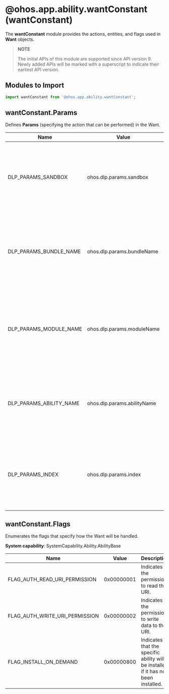 # @ohos.app.ability.wantConstant (wantConstant)

The **wantConstant** module provides the actions, entities, and flags used in **Want** objects.

> **NOTE**
> 
> The initial APIs of this module are supported since API version 9. Newly added APIs will be marked with a superscript to indicate their earliest API version.

## Modules to Import

```ts
import wantConstant from '@ohos.app.ability.wantConstant';
```

## wantConstant.Params

Defines **Params** (specifying the action that can be performed) in the Want.

| Name                   | Value                         | Description                                                        |
| ----------------------- | --------------------------- | ------------------------------------------------------------ |
| DLP_PARAMS_SANDBOX      | ohos.dlp.params.sandbox     | Action of obtaining the sandbox flag.<br>**System API**: This is a system API and cannot be called by third-party applications.|
| DLP_PARAMS_BUNDLE_NAME  | ohos.dlp.params.bundleName  | Action of obtaining the DLP bundle name.<br>**System API**: This is a system API and cannot be called by third-party applications.|
| DLP_PARAMS_MODULE_NAME  | ohos.dlp.params.moduleName  | Action of obtaining the DLP module name.<br>**System API**: This is a system API and cannot be called by third-party applications.|
| DLP_PARAMS_ABILITY_NAME | ohos.dlp.params.abilityName | Action of obtaining the DLP ability name.<br>**System API**: This is a system API and cannot be called by third-party applications.|
| DLP_PARAMS_INDEX        | ohos.dlp.params.index       | Action of obtaining the DLP index.<br>**System API**: This is a system API and cannot be called by third-party applications.|


## wantConstant.Flags

 Enumerates the flags that specify how the Want will be handled.

**System capability**: SystemCapability.Ability.AbilityBase

| Name                                | Value      | Description                                                        |
| ------------------------------------ | ---------- | ------------------------------------------------------------ |
| FLAG_AUTH_READ_URI_PERMISSION        | 0x00000001 | Indicates the permission to read the URI.                                 |
| FLAG_AUTH_WRITE_URI_PERMISSION       | 0x00000002 | Indicates the permission to write data to the URI.                                 |
| FLAG_INSTALL_ON_DEMAND               | 0x00000800 | Indicates that the specific ability will be installed if it has not been installed.                             |

